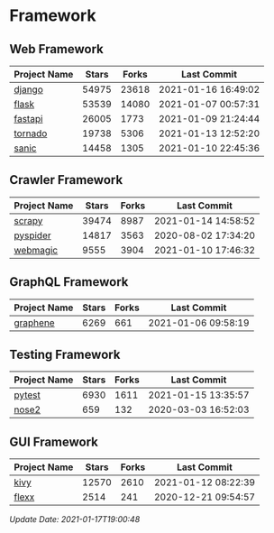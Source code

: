# Framework

## Web Framework
| Project Name | Stars | Forks | Last Commit |
| ------------ | ----- | ----- | ----------- |
| [django](https://github.com/django/django) | 54975 | 23618 | 2021-01-16 16:49:02 |
| [flask](https://github.com/pallets/flask) | 53539 | 14080 | 2021-01-07 00:57:31 |
| [fastapi](https://github.com/tiangolo/fastapi) | 26005 | 1773 | 2021-01-09 21:24:44 |
| [tornado](https://github.com/tornadoweb/tornado) | 19738 | 5306 | 2021-01-13 12:52:20 |
| [sanic](https://github.com/sanic-org/sanic) | 14458 | 1305 | 2021-01-10 22:45:36 |

## Crawler Framework
| Project Name | Stars | Forks | Last Commit |
| ------------ | ----- | ----- | ----------- |
| [scrapy](https://github.com/scrapy/scrapy) | 39474 | 8987 | 2021-01-14 14:58:52 |
| [pyspider](https://github.com/binux/pyspider) | 14817 | 3563 | 2020-08-02 17:34:20 |
| [webmagic](https://github.com/code4craft/webmagic) | 9555 | 3904 | 2021-01-10 17:46:32 |

## GraphQL Framework
| Project Name | Stars | Forks | Last Commit |
| ------------ | ----- | ----- | ----------- |
| [graphene](https://github.com/graphql-python/graphene) | 6269 | 661 | 2021-01-06 09:58:19 |

## Testing Framework
| Project Name | Stars | Forks | Last Commit |
| ------------ | ----- | ----- | ----------- |
| [pytest](https://github.com/pytest-dev/pytest) | 6930 | 1611 | 2021-01-15 13:35:57 |
| [nose2](https://github.com/nose-devs/nose2) | 659 | 132 | 2020-03-03 16:52:03 |

## GUI Framework
| Project Name | Stars | Forks | Last Commit |
| ------------ | ----- | ----- | ----------- |
| [kivy](https://github.com/kivy/kivy) | 12570 | 2610 | 2021-01-12 08:22:39 |
| [flexx](https://github.com/flexxui/flexx) | 2514 | 241 | 2020-12-21 09:54:57 |

*Update Date: 2021-01-17T19:00:48*